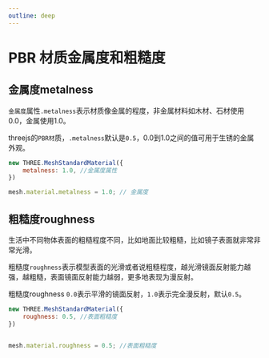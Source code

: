 ```yaml
---
outline: deep
---
```


# PBR 材质金属度和粗糙度

## 金属度metalness

`金属度`属性`.metalness`表示材质像金属的程度，非金属材料如木材、石材使用0.0，金属使用1.0。

threejs的`PBR材`质，`.metalness`默认是`0.5`，0.0到1.0之间的值可用于生锈的金属外观。

```js
new THREE.MeshStandardMaterial({
    metalness: 1.0, //金属度属性
})

mesh.material.metalness = 1.0; // 金属度
```

## 粗糙度roughness

生活中不同物体表面的粗糙程度不同，比如地面比较粗糙，比如镜子表面就非常非常光滑。

粗糙度`roughness`表示模型表面的光滑或者说粗糙程度，越光滑镜面反射能力越强，越粗糙，表面镜面反射能力越弱，更多地表现为漫反射。

粗糙度roughness `0.0`表示平滑的镜面反射，`1.0`表示完全漫反射，默认`0.5`。

```js
new THREE.MeshStandardMaterial({
    roughness: 0.5, //表面粗糙度
})


mesh.material.roughness = 0.5; //表面粗糙度
```

